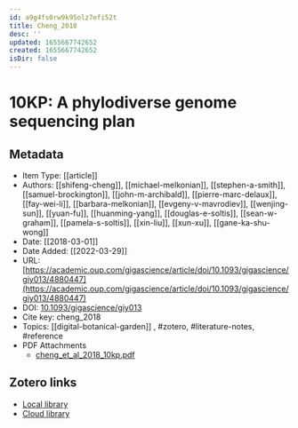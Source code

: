 ```yaml
---
id: a9g4fs0rw9k95olz7efi52t
title: Cheng_2018
desc: ''
updated: 1655667742652
created: 1655667742652
isDir: false
---
```

# 10KP: A phylodiverse genome sequencing plan

## Metadata

* Item Type: [[article]]
* Authors: [[shifeng-cheng]], [[michael-melkonian]], [[stephen-a-smith]], [[samuel-brockington]], [[john-m-archibald]], [[pierre-marc-delaux]], [[fay-wei-li]], [[barbara-melkonian]], [[evgeny-v-mavrodiev]], [[wenjing-sun]], [[yuan-fu]], [[huanming-yang]], [[douglas-e-soltis]], [[sean-w-graham]], [[pamela-s-soltis]], [[xin-liu]], [[xun-xu]], [[gane-ka-shu-wong]]
* Date: [[2018-03-01]]
* Date Added: [[2022-03-29]]
* URL: [https://academic.oup.com/gigascience/article/doi/10.1093/gigascience/giy013/4880447](https://academic.oup.com/gigascience/article/doi/10.1093/gigascience/giy013/4880447)
* DOI: [10.1093/gigascience/giy013](https://doi.org/10.1093/gigascience/giy013)
* Cite key: cheng_2018
* Topics: [[digital-botanical-garden]]
, #zotero, #literature-notes, #reference
* PDF Attachments
	- [cheng_et_al_2018_10kp.pdf](zotero://open-pdf/library/items/KX3F6XCK)


##  Zotero links
* [Local library](zotero://select/items/3_QPVDNUM5)
* [Cloud library](http://zotero.org/groups/4613367/items/QPVDNUM5)

